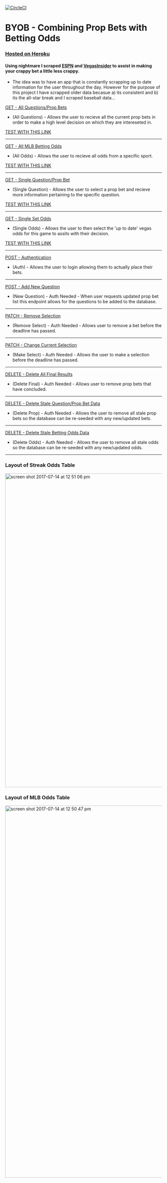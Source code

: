 [![CircleCI](https://circleci.com/gh/dhubertus/byob/tree/master.svg?style=svg)](https://circleci.com/gh/dhubertus/byob/tree/master)

# BYOB - Combining Prop Bets with Betting Odds


### [Hosted on Heroku](https://byob-dave-hubertus.herokuapp.com/)
#### Using nightmare I scraped [ESPN](http://streak.espn.com/en/) and [VegasInsider](http://www.vegasinsider.com/mlb/matchups/) to assist in making your crappy bet a little less crappy.
* The idea was to have an app that is constantly scrapping up to date information for the user throughout the day. However for the purpose of this project I have scrapped older data becasue a) its consistent and b) its the all-star break and I scraped baseball data... 

[GET - All Questions/Prop Bets](https://github.com/dhubertus/byob/blob/master/server.js#L58-L70)
* (All Questions) - Allows the user to recieve all the current prop bets in order to make a high level decision on which they are intereseted in.</br>

[TEST WITH THIS LINK](https://byob-dave-hubertus.herokuapp.com/api/v1/questions)
___________________________________________________________________________

[GET - All MLB Betting Odds](https://github.com/dhubertus/byob/blob/master/server.js#L73-L85)
* (All Odds) - Allows the user to recieve all odds from a specific sport.</br>

[TEST WITH THIS LINK](https://byob-dave-hubertus.herokuapp.com/api/v1/odds)
___________________________________________________________________________


[GET - Single Question/Prop Bet](https://github.com/dhubertus/byob/blob/master/server.js#L105-L118)
* (Single Question) - Allows the user to select a prop bet and recieve more information pertaining to the specific question.</br>

[TEST WITH THIS LINK](https://byob-dave-hubertus.herokuapp.com/api/v1/questions/NBA%20Summer%20League%20(Las%20Vegas,NV):%20Who%20will%20WIN%20this%20matchup?)

___________________________________________________________________________

[GET - Single Set Odds](https://github.com/dhubertus/byob/blob/master/server.js#L88-L102)
* (Single Odds) - Allows the user to then select the 'up to date' vegas odds for this game to assits with their decision.</br>

[TEST WITH THIS LINK](https://byob-dave-hubertus.herokuapp.com/api/v1/odds/902%20Chi.%20Cubs)
___________________________________________________________________________


[POST - Authentication](https://github.com/dhubertus/byob/blob/master/server.js#L127-L149)
* (Auth) - Allows the user to login allowing them to actually place their bets.


___________________________________________________________________________


[POST - Add New Question](https://github.com/dhubertus/byob/blob/master/server.js#L164-L186)
* (New Question) - Auth Needed - When user requests updated prop bet list this endpoint allows for the questions to be added to the database.

___________________________________________________________________________


[PATCH - Remove Selection](https://github.com/dhubertus/byob/blob/master/server.js#L189-L204)
* (Remove Select) - Auth Needed - Allows user to remove a bet before the deadline has passed. 

___________________________________________________________________________


[PATCH - Change Current Selection](https://github.com/dhubertus/byob/blob/master/server.js#L207-L224)
* (Make Select) - Auth Needed - Allows the user to make a selection before the deadline has passed.

___________________________________________________________________________


[DELETE - Delete All Final Results](https://github.com/dhubertus/byob/blob/master/server.js#L227-L239)
* (Delete Final) - Auth Needed - Allows user to remove prop bets that have concluded. 

___________________________________________________________________________


[DELETE - Delete Stale Question/Prop Bet Data](https://github.com/dhubertus/byob/blob/master/server.js#L242-L254)
* (Delete Prop) - Auth Needed - Allows the user to remove all stale prop bets so the database can be re-seeded with any new/updated bets. 

___________________________________________________________________________


[DELETE - Delete Stale Betting Odds Data](https://github.com/dhubertus/byob/blob/master/server.js#L257-L269)
* (Delete Odds) - Auth Needed - Allows the user to remove all stale odds so the database can be re-seeded with any new/updated odds.

___________________________________________________________________________


### Layout of Streak Odds Table

<img width="1010" alt="screen shot 2017-07-14 at 12 51 06 pm" src="https://user-images.githubusercontent.com/25044263/28226477-85db5dde-6893-11e7-9c24-5c22a8b85010.png">

### Layout of MLB Odds Table

<img width="1198" alt="screen shot 2017-07-14 at 12 50 47 pm" src="https://user-images.githubusercontent.com/25044263/28226506-9d8bc89c-6893-11e7-845c-473d2ef8c53f.png">



